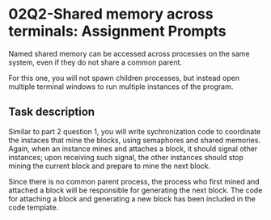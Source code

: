 # 02Q2-Shared memory across terminals: Assignment Prompts

Named shared memory can be accessed across processes on the same system, even if they do not share a common parent.

For this one, you will not spawn children processes, but instead open multiple terminal windows to run multiple instances of the program.

## Task description

Similar to part 2 question 1, you will write sychronization code to coordinate the instaces that mine the blocks, using semaphores and shared memories. Again, when an instance mines and attaches a block, it should signal other instances; upon receiving such signal, the other instances should stop mining the current block and prepare to mine the next block.

Since there is no common parent process, the process who first mined and attached a block will be responsible for generating the next block. The code for attaching a block and generating a new block has been included in the code template.